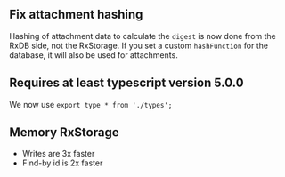 


## Fix attachment hashing

Hashing of attachment data to calculate the `digest` is now done from the RxDB side, not the RxStorage. If you set a custom `hashFunction` for the database, it will also be used for attachments.
## Requires at least typescript version 5.0.0

We now use `export type * from './types';`

## Memory RxStorage

- Writes are 3x faster
- Find-by id is 2x faster
